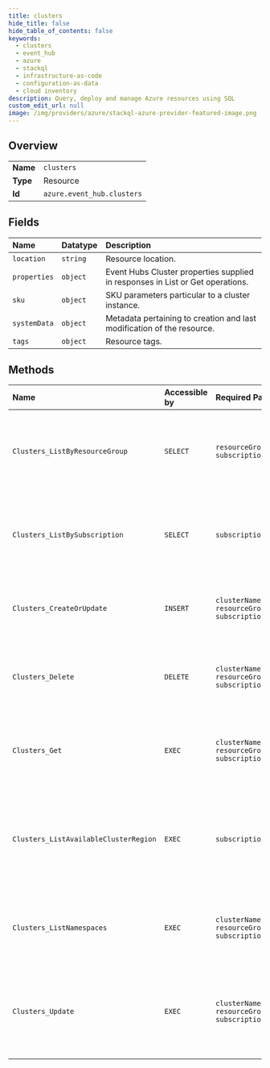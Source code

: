 ```yaml
---
title: clusters
hide_title: false
hide_table_of_contents: false
keywords:
  - clusters
  - event_hub
  - azure    
  - stackql
  - infrastructure-as-code
  - configuration-as-data
  - cloud inventory
description: Query, deploy and manage Azure resources using SQL
custom_edit_url: null
image: /img/providers/azure/stackql-azure-provider-featured-image.png
---
```

  
    

## Overview
<table><tbody>
<tr><td><b>Name</b></td><td><code>clusters</code></td></tr>
<tr><td><b>Type</b></td><td>Resource</td></tr>
<tr><td><b>Id</b></td><td><code>azure.event_hub.clusters</code></td></tr>
</tbody></table>

## Fields
| Name | Datatype | Description |
|:-----|:---------|:------------|
| `location` | `string` | Resource location. |
| `properties` | `object` | Event Hubs Cluster properties supplied in responses in List or Get operations. |
| `sku` | `object` | SKU parameters particular to a cluster instance. |
| `systemData` | `object` | Metadata pertaining to creation and last modification of the resource. |
| `tags` | `object` | Resource tags. |
## Methods
| Name | Accessible by | Required Params | Description |
|:-----|:--------------|:----------------|:------------|
| `Clusters_ListByResourceGroup` | `SELECT` | `resourceGroupName, subscriptionId` | Lists the available Event Hubs Clusters within an ARM resource group |
| `Clusters_ListBySubscription` | `SELECT` | `subscriptionId` | Lists the available Event Hubs Clusters within an ARM resource group |
| `Clusters_CreateOrUpdate` | `INSERT` | `clusterName, resourceGroupName, subscriptionId` | Creates or updates an instance of an Event Hubs Cluster. |
| `Clusters_Delete` | `DELETE` | `clusterName, resourceGroupName, subscriptionId` | Deletes an existing Event Hubs Cluster. This operation is idempotent. |
| `Clusters_Get` | `EXEC` | `clusterName, resourceGroupName, subscriptionId` | Gets the resource description of the specified Event Hubs Cluster. |
| `Clusters_ListAvailableClusterRegion` | `EXEC` | `subscriptionId` | List the quantity of available pre-provisioned Event Hubs Clusters, indexed by Azure region. |
| `Clusters_ListNamespaces` | `EXEC` | `clusterName, resourceGroupName, subscriptionId` | List all Event Hubs Namespace IDs in an Event Hubs Dedicated Cluster. |
| `Clusters_Update` | `EXEC` | `clusterName, resourceGroupName, subscriptionId` | Modifies mutable properties on the Event Hubs Cluster. This operation is idempotent. |
